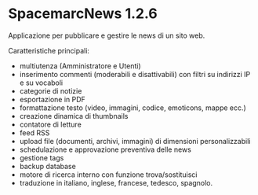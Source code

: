 # SpacemarcNews 1.2.6

Applicazione per pubblicare e gestire le news di un sito web. 

Caratteristiche principali: 
* multiutenza (Amministratore e Utenti)
* inserimento commenti (moderabili e disattivabili) con filtri su indirizzi IP e su vocaboli
* categorie di notizie
* esportazione in PDF
* formattazione testo (video, immagini, codice, emoticons, mappe ecc.)
* creazione dinamica di thumbnails
* contatore di letture
* feed RSS
* upload file (documenti, archivi, immagini) di dimensioni personalizzabili
* schedulazione e approvazione preventiva delle news
* gestione tags
* backup database
* motore di ricerca interno con funzione trova/sostituisci
* traduzione in italiano, inglese, francese, tedesco, spagnolo.
